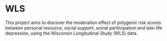 # WLS

This project aims to discover the moderation effect of polygenic risk scores between personal resource, social support, social pariticipation and late-life depression, using the Wisconsin Longitudinal Study (WLS) data.
